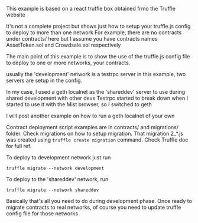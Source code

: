 This example is based on a react truffle box obtained frmo the Truffle website

It's not a complete project but shows just how to setup your truffle.js config to deploy to more than one network
For example, there are no contracts under contracts/ here but I assume you have contracts names AssetToken.sol and Crowdsale.sol respectively

The main point of this example is to show the use of the truffle.js config file to deploy to one or more networks, your contracts.

usually the 'development' network is a testrpc server
in this example, two servers are setup in the config. 

In my case, I used a geth localnet as the 'shareddev' server to use during shared development with other devs
Testrpc started to break down when I started to use it with the Mist browser, so I switched to geth

I will post another example on how to run a geth localnet of your own

Contract deployment script examples are in contracts/ and migrations/ folder. Check migrations on how to setup migration. That migration 2_*.js was created using ```truffle create migration``` command. Check Truffle doc for full ref.

To deploy to development network just run

    truffle migrate --network development

To deploy to the 'shareddev' network, run

    truffle migrate --network shareddev


Basically that's all you need to do during development phase. Once ready to migrate contracts to real networks, of course you need to update truffle config file for those networks


